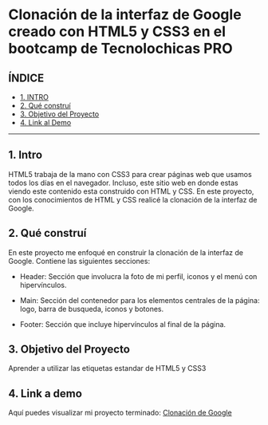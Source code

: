 # Clonación de la interfaz de Google creado con HTML5 y CSS3 en el bootcamp de Tecnolochicas PRO


## **ÍNDICE**

* [1. INTRO](https://github.com/amandareaaa/clonacion_google/blob/main/README.md#1-intro)
* [2. Qué construí](https://github.com/amandareaaa/clonacion_google/blob/main/README.md#2-qué-contru%C3%AD)
* [3. Objetivo del Proyecto](https://github.com/amandareaaa/clonacion_google/blob/main/README.md#3-objetivo-del-proyecto)
* [4. Link al Demo](https://github.com/amandareaaa/clonacion_google/blob/main/README.md#4-link-a-demo)

****

## 1. Intro
HTML5 trabaja de la mano con CSS3 para crear páginas web que usamos todos los días en el navegador. Incluso, este sitio web en donde estas viendo este contenido esta construido con HTML y CSS. En este proyecto, con los conocimientos de HTML y CSS realicé la clonación de la interfaz de Google. 

## 2. Qué construí
En este proyecto me enfoqué en construir la clonación de la interfaz de Google. 
Contiene las siguientes secciones:

* Header: Sección que involucra la foto de mi perfil, iconos y el menú con hipervínculos.

* Main: Sección del contenedor para los elementos centrales de la página: logo, barra de busqueda, iconos y botones. 

* Footer: Sección que incluye hipervínculos al final de la página. 

## 3. Objetivo del Proyecto 
Aprender a utilizar las etiquetas estandar de HTML5 y CSS3

## 4. Link a demo
Aquí puedes visualizar mi proyecto terminado: [Clonación de Google](https://hilarious-belekoy-b37596.netlify.app)

